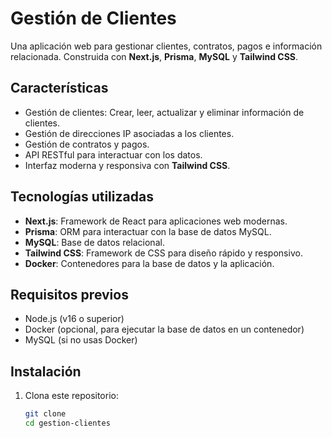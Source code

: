 # Gestión de Clientes 

Una aplicación web para gestionar clientes, contratos, pagos e información relacionada. Construida con **Next.js**, **Prisma**, **MySQL** y **Tailwind CSS**.

## Características

- Gestión de clientes: Crear, leer, actualizar y eliminar información de clientes.
- Gestión de direcciones IP asociadas a los clientes.
- Gestión de contratos y pagos.
- API RESTful para interactuar con los datos.
- Interfaz moderna y responsiva con **Tailwind CSS**.

## Tecnologías utilizadas

- **Next.js**: Framework de React para aplicaciones web modernas.
- **Prisma**: ORM para interactuar con la base de datos MySQL.
- **MySQL**: Base de datos relacional.
- **Tailwind CSS**: Framework de CSS para diseño rápido y responsivo.
- **Docker**: Contenedores para la base de datos y la aplicación.

## Requisitos previos

- Node.js (v16 o superior)
- Docker (opcional, para ejecutar la base de datos en un contenedor)
- MySQL (si no usas Docker)

## Instalación

1. Clona este repositorio:

   ```bash
   git clone 
   cd gestion-clientes